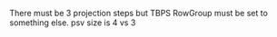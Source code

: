 There must be 3 projection steps but TBPS RowGroup must be set to something else.
psv size is 4 vs 3
